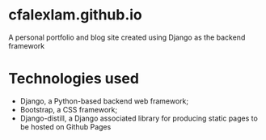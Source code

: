 # cfalexlam.github.io
A personal portfolio and blog site created using Django as the backend framework

# Technologies used
* Django, a Python-based backend web framework;
* Bootstrap, a CSS framework;
* Django-distill, a Django associated library for producing static pages to be hosted on Github Pages
